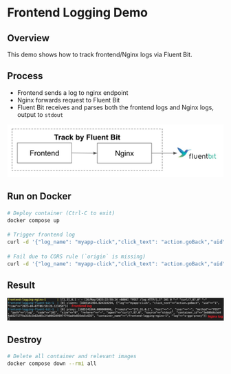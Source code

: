 # Frontend Logging Demo

## Overview
This demo shows how to track frontend/Nginx logs via Fluent Bit.

## Process
- Frontend sends a log to nginx endpoint
- Nginx forwards request to Fluent Bit
- Fluent Bit receives and parses both the frontend logs and Nginx logs, output to `stdout`

<img src="../imgs/FrontendLoggingDemoOverview.jpg" width="600"/>

## Run on Docker

```sh
# Deploy container (Ctrl-C to exit)
docker compose up

# Trigger frontend log
curl -d '{"log_name": "myapp-click","click_text": "action.goBack","uid": "1", "time": "2023-04-07T06:58:28.123456"}' -XPOST -H "content-type: application/json" -H "origin: www.myapp.com" http://localhost/log

# Fail due to CORS rule (`origin` is missing)
curl -d '{"log_name": "myapp-click","click_text": "action.goBack","uid": "1", "time": "2023-04-07T06:58:28.123456"}' -XPOST -H "content-type: application/json" http://localhost/log
```

## Result

<img src="../imgs/FrontendLoggingResult.jpg" width="700"/>

## Destroy
```sh
# Delete all container and relevant images
docker compose down --rmi all
```